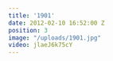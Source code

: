 ```yaml
---
title: '1901'
date: 2012-02-10 16:52:00 Z
position: 3
image: "/uploads/1901.jpg"
video: jlaeJ6k75cY
---
```


